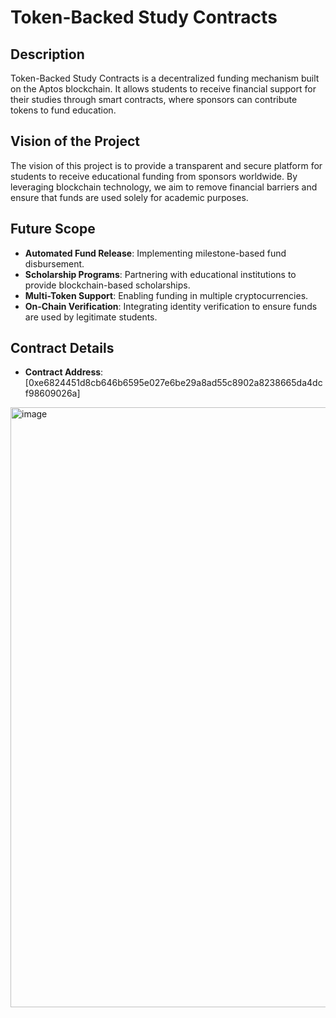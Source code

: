# Token-Backed Study Contracts

## Description
Token-Backed Study Contracts is a decentralized funding mechanism built on the Aptos blockchain. It allows students to receive financial support for their studies through smart contracts, where sponsors can contribute tokens to fund education.

## Vision of the Project
The vision of this project is to provide a transparent and secure platform for students to receive educational funding from sponsors worldwide. By leveraging blockchain technology, we aim to remove financial barriers and ensure that funds are used solely for academic purposes.

## Future Scope
- **Automated Fund Release**: Implementing milestone-based fund disbursement.
- **Scholarship Programs**: Partnering with educational institutions to provide blockchain-based scholarships.
- **Multi-Token Support**: Enabling funding in multiple cryptocurrencies.
- **On-Chain Verification**: Integrating identity verification to ensure funds are used by legitimate students.

## Contract Details
- **Contract Address**: [0xe6824451d8cb646b6595e027e6be29a8ad55c8902a8238665da4dcf98609026a]

<img width="960" alt="image" src="https://github.com/user-attachments/assets/6f2d85a7-1b56-40e5-92c3-f6074b9ecd83" />
